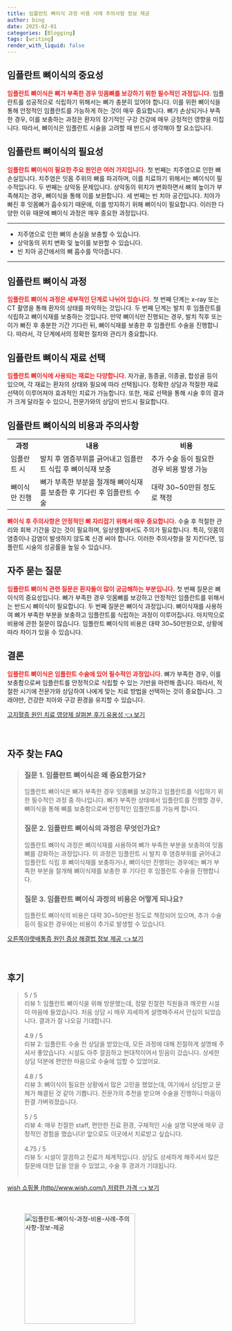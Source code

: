 ```yaml
---
title: 임플란트 뼈이식 과정 비용 사례 주의사항 정보 제공
author: bing
date: 2025-02-01
categories: [Blogging]
tags: [writing]
render_with_liquid: false
---
```



<h2 id='임플란트_뼈이식의_중요성'>임플란트 뼈이식의 중요성</h2>

<p><b><span style="color: #ee2323;">임플란트 뼈이식은 뼈가 부족한 경우 잇몸뼈를 보강하기 위한 필수적인 과정입니다.</span></b> 임플란트를 성공적으로 식립하기 위해서는 뼈가 충분히 있어야 합니다. 이를 위한 뼈이식을 통해 안정적인 임플란트를 가능하게 하는 것이 매우 중요합니다. 뼈가 손상되거나 부족한 경우, 이를 보충하는 과정은 환자의 장기적인 구강 건강에 매우 긍정적인 영향을 미칩니다. 따라서, 뼈이식은 임플란트 시술을 고려할 때 반드시 생각해야 할 요소입니다.</p>

<h2 id='임플란트_뼈이식의_필요성'>임플란트 뼈이식의 필요성</h2>

<p><b><span style="color: #ee2323;">임플란트 뼈이식이 필요한 주요 원인은 여러 가지입니다.</span></b> 첫 번째는 치주염으로 인한 뼈손실입니다. 치주염은 잇몸 주위의 뼈를 파괴하며, 이를 치료하기 위해서는 뼈이식이 필수적입니다. 두 번째는 상악동 문제입니다. 상악동의 위치가 변화하면서 뼈의 높이가 부족해지는 경우, 뼈이식을 통해 이를 보완합니다. 세 번째는 빈 치아 공간입니다. 치아가 빠진 후 잇몸뼈가 흡수되기 때문에, 이를 방지하기 위해 뼈이식이 필요합니다. 이러한 다양한 이유 때문에 뼈이식 과정은 매우 중요한 과정입니다.</p>

<hr />

<ul>
    <li>치주염으로 인한 뼈의 손실을 보충할 수 있습니다.</li>
    <li>상악동의 위치 변화 및 높이를 보완할 수 있습니다.</li>
    <li>빈 치아 공간에서의 뼈 흡수를 막아줍니다.</li>
</ul>

<hr />

<h2 id='임플란트_뼈이식_과정'>임플란트 뼈이식 과정</h2>

<p><b><span style="color: #ee2323;">임플란트 뼈이식 과정은 세부적인 단계로 나뉘어 있습니다.</span></b> 첫 번째 단계는 x-ray 또는 CT 촬영을 통해 환자의 상태를 파악하는 것입니다. 두 번째 단계는 발치 후 임플란트를 식립하고 뼈이식재를 보충하는 것입니다. 만약 뼈이식만 진행되는 경우, 발치 직후 또는 이가 빠진 후 충분한 기간 기다린 뒤, 뼈이식재를 보충한 후 임플란트 수술을 진행합니다. 따라서, 각 단계에서의 정확한 절차와 관리가 중요합니다.</p>

<h2 id='임플란트_뼈이식_재료_선택'>임플란트 뼈이식 재료 선택</h2>

<p><b><span style="color: #ee2323;">임플란트 뼈이식에 사용되는 재료는 다양합니다.</span></b> 자가골, 동종골, 이종골, 합성골 등이 있으며, 각 재료는 환자의 상태와 필요에 따라 선택됩니다. 정확한 상담과 적절한 재료 선택이 이루어져야 효과적인 치료가 가능합니다. 또한, 재료 선택을 통해 시술 후의 결과가 크게 달라질 수 있으니, 전문가와의 상담이 반드시 필요합니다.</p>

<h2 id='임플란트_뼈이식의_비용과_주의사항'>임플란트 뼈이식의 비용과 주의사항</h2>

<table>
    <tr>
        <td style="text-align: center; height: 17px;"><b>과정</b></td>
        <td style="text-align: center; height: 17px;"><b>내용</b></td>
        <td style="text-align: center; height: 17px;"><b>비용</b></td>
    </tr>
    <tr>
        <td>임플란트 시</td>
        <td>발치 후 염증부위를 긁어내고 임플란트 식립 후 뼈이식재 보충</td>
        <td>추가 수술 등이 필요한 경우 비용 발생 가능</td>
    </tr>
    <tr>
        <td>뼈이식만 진행</td>
        <td>뼈가 부족한 부분을 절개해 뼈이식재를 보충한 후 기다린 후 임플란트 수술</td>
        <td>대략 30~50만원 정도로 책정</td>
    </tr>
</table>

<p><b><span style="color: #ee2323;">뼈이식 후 주의사항은 안정적인 뼈 자리잡기 위해서 매우 중요합니다.</span></b> 수술 후 적절한 관리와 회복 기간을 갖는 것이 필요하며, 일상생활에서도 주의가 필요합니다. 특히, 잇몸의 염증이나 감염이 발생하지 않도록 신경 써야 합니다. 이러한 주의사항을 잘 지킨다면, 임플란트 시술의 성공률을 높일 수 있습니다.</p>

<h2 id='자주_묻는_질문'>자주 묻는 질문</h2>

<p><b><span style="color: #ee2323;">임플란트 뼈이식 관련 질문은 환자들이 많이 궁금해하는 부분입니다.</span></b> 첫 번째 질문은 뼈이식의 중요성입니다. 뼈가 부족한 경우 잇몸뼈를 보강하고 안정적인 임플란트를 위해서는 반드시 뼈이식이 필요합니다. 두 번째 질문은 뼈이식 과정입니다. 뼈이식재를 사용하여 뼈가 부족한 부분을 보충하고 임플란트를 식립하는 과정이 이루어집니다. 마지막으로 비용에 관한 질문이 많습니다. 임플란트 뼈이식의 비용은 대략 30~50만원으로, 상황에 따라 차이가 있을 수 있습니다.</p>

<h2 id='결론'>결론</h2>

<p><b><span style="color: #ee2323;">임플란트 뼈이식은 임플란트 수술에 있어 필수적인 과정입니다.</span></b> 뼈가 부족한 경우, 이를 보충함으로써 임플란트를 안정적으로 식립할 수 있는 기반을 마련해 줍니다. 따라서, 적절한 시기에 전문가와 상담하여 나에게 맞는 치료 방법을 선택하는 것이 중요합니다. 그래야만, 건강한 치아와 구강 환경을 유지할 수 있습니다.</p>


<p><a class="click-button" title="고지혈증 원인 치료 영양제 살펴본 후기 유용성" href="https://blackassets.github.io/posts/%EA%B3%A0%EC%A7%80%ED%98%88%EC%A6%9D-%EC%9B%90%EC%9D%B8-%EC%B9%98%EB%A3%8C-%EC%98%81%EC%96%91%EC%A0%9C-%EC%82%B4%ED%8E%B4%EB%B3%B8-%ED%9B%84%EA%B8%B0-%EC%9C%A0%EC%9A%A9%EC%84%B1/" rel="dofollow">고지혈증 원인 치료 영양제 살펴본 후기 유용성 👈 보기</a></p><br>
<h2 id='자주_찾는_FAQ'>자주 찾는 FAQ</h2>
<div itemscope="" itemtype="https://schema.org/FAQPage"> 
<blockquote> 
<div itemscope="" itemprop="mainEntity" itemtype="https://schema.org/Question"> 
<h3 itemprop="name">질문 1. 임플란트 뼈이식은 왜 중요한가요?</h3> 
<div itemscope="" itemprop="acceptedAnswer" itemtype="https://schema.org/Answer"> 
<span itemprop="text"> 
<p>임플란트 뼈이식은 뼈가 부족한 경우 잇몸뼈를 보강하고 임플란트를 식립하기 위한 필수적인 과정 중 하나입니다. 뼈가 부족한 상태에서 임플란트를 진행할 경우, 뼈이식을 통해 뼈를 보충함으로써 안정적인 임플란트를 가능케 합니다.</p> 
</span> 
</div> 
</div> 

<div itemscope="" itemprop="mainEntity" itemtype="https://schema.org/Question"> 
<h3 itemprop="name">질문 2. 임플란트 뼈이식의 과정은 무엇인가요?</h3> 
<div itemscope="" itemprop="acceptedAnswer" itemtype="https://schema.org/Answer"> 
<span itemprop="text"> 
<p>임플란트 뼈이식 과정은 뼈이식재를 사용하여 뼈가 부족한 부분을 보충하여 잇몸뼈를 강화하는 과정입니다. 이 과정은 임플란트 시 발치 후 염증부위를 긁어내고 임플란트 식립 후 뼈이식재를 보충하거나, 뼈이식만 진행하는 경우에는 뼈가 부족한 부분을 절개해 뼈이식재를 보충한 후 기다린 후 임플란트 수술을 진행합니다.</p> 
</span> 
</div> 
</div> 

<div itemscope="" itemprop="mainEntity" itemtype="https://schema.org/Question"> 
<h3 itemprop="name">질문 3. 임플란트 뼈이식 과정의 비용은 어떻게 되나요?</h3> 
<div itemscope="" itemprop="acceptedAnswer" itemtype="https://schema.org/Answer"> 
<span itemprop="text"> 
<p>임플란트 뼈이식의 비용은 대략 30~50만원 정도로 책정되어 있으며, 추가 수술 등이 필요한 경우에는 비용이 추가로 발생할 수 있습니다.</p> 
</span> 
</div> 
</div> 
</blockquote> 
</div>
<p><a class="click-button" title="오른쪽아랫배통증 원인 증상 해결법 정보 제공" href="https://blackassets.github.io/posts/%EC%98%A4%EB%A5%B8%EC%AA%BD%EC%95%84%EB%9E%AB%EB%B0%B0%ED%86%B5%EC%A6%9D-%EC%9B%90%EC%9D%B8-%EC%A6%9D%EC%83%81-%ED%95%B4%EA%B2%B0%EB%B2%95-%EC%A0%95%EB%B3%B4-%EC%A0%9C%EA%B3%B5/" rel="dofollow">오른쪽아랫배통증 원인 증상 해결법 정보 제공 👈 보기</a></p><br>
<h2 id='후기'>후기</h2>
<div itemscope itemtype="https://schema.org/Product">
  <blockquote>
  <div itemprop="review" itemscope itemtype="https://schema.org/Review">
      <div itemprop="reviewRating" itemscope itemtype="https://schema.org/Rating"> <span itemprop="ratingValue">5</span> / <span itemprop="bestRating">5</span> </div>
      <span itemprop="reviewBody">리뷰 1: 임플란트 뼈이식을 위해 방문했는데, 정말 친절한 직원들과 깨끗한 시설이 마음에 들었습니다. 처음 상담 시 매우 자세하게 설명해주셔서 안심이 되었습니다. 결과가 잘 나오길 기대합니다.</span>
  </div>
  <br>
  <div itemprop="review" itemscope itemtype="https://schema.org/Review">
      <div itemprop="reviewRating" itemscope itemtype="https://schema.org/Rating"> <span itemprop="ratingValue">4.9</span> / <span itemprop="bestRating">5</span> </div>
      <span itemprop="reviewBody">리뷰 2: 임플란트 수술 전 상담을 받았는데, 모든 과정에 대해 친절하게 설명해 주셔서 좋았습니다. 시설도 아주 깔끔하고 현대적이어서 믿음이 갔습니다. 상세한 상담 덕분에 편안한 마음으로 수술에 임할 수 있었어요.</span>
  </div>
  <br>
  <div itemprop="review" itemscope itemtype="https://schema.org/Review">
      <div itemprop="reviewRating" itemscope itemtype="https://schema.org/Rating"> <span itemprop="ratingValue">4.8</span> / <span itemprop="bestRating">5</span> </div>
      <span itemprop="reviewBody">리뷰 3: 뼈이식이 필요한 상황에서 많은 고민을 했었는데, 여기에서 상담받고 문제가 해결된 것 같아 기쁩니다. 전문가의 추천을 받으며 수술을 진행하니 마음이 한결 가벼워졌습니다.</span>
  </div>
  <br>
  <div itemprop="review" itemscope itemtype="https://schema.org/Review">
      <div itemprop="reviewRating" itemscope itemtype="https://schema.org/Rating"> <span itemprop="ratingValue">5</span> / <span itemprop="bestRating">5</span> </div>
      <span itemprop="reviewBody">리뷰 4: 매우 친절한 staff, 편안한 진료 환경, 구체적인 시술 설명 덕분에 매우 긍정적인 경험을 했습니다! 앞으로도 이곳에서 치료받고 싶습니다.</span>
  </div>
  <br>
  <div itemprop="review" itemscope itemtype="https://schema.org/Review">
      <div itemprop="reviewRating" itemscope itemtype="https://schema.org/Rating"> <span itemprop="ratingValue">4.75</span> / <span itemprop="bestRating">5</span> </div>
      <span itemprop="reviewBody">리뷰 5: 시설이 깔끔하고 진료가 체계적입니다. 상담도 상세하게 해주셔서 많은 질문에 대한 답을 얻을 수 있었고, 수술 후 경과가 기대됩니다.</span>
  </div>
  <br>
  </blockquote>
</div>
<p><a class="click-button" title="wish 쇼핑몰 (http//www.wish.com/) 저렴한 가격" href="https://blackassets.github.io/posts/wish-%EC%87%BC%ED%95%91%EB%AA%B0-(httpwww.wish.com)-%EC%A0%80%EB%A0%B4%ED%95%9C-%EA%B0%80%EA%B2%A9/" rel="dofollow">wish 쇼핑몰 (http//www.wish.com/) 저렴한 가격 👈 보기</a></p><br>
<figure class="image"><img src="https://blackassets.github.io/assets/img/thumbnail/임플란트-뼈이식-과정-비용-사례-주의사항-정보-제공.webp" alt="임플란트-뼈이식-과정-비용-사례-주의사항-정보-제공" width="256" height="256"></figure>